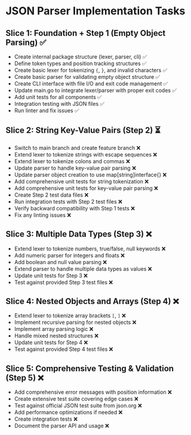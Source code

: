 # JSON Parser Implementation Tasks

## Slice 1: Foundation + Step 1 (Empty Object Parsing) ✅
- Create internal package structure (lexer, parser, cli) ✅
- Define token types and position tracking structures ✅
- Create basic lexer for tokenizing `{`, `}`, and invalid characters ✅
- Create basic parser for validating empty object structure ✅  
- Create CLI interface with file I/O and exit code management ✅
- Update main.go to integrate lexer/parser with proper exit codes ✅
- Add unit tests for all components ✅
- Integration testing with JSON files ✅
- Run linter and fix issues ✅

## Slice 2: String Key-Value Pairs (Step 2) ⏳  
- Switch to main branch and create feature branch ❌
- Extend lexer to tokenize strings with escape sequences ❌
- Extend lexer to tokenize colons and commas ❌ 
- Update parser to handle key-value pair parsing ❌
- Update parser object creation to use map[string]interface{} ❌
- Add comprehensive unit tests for string tokenization ❌
- Add comprehensive unit tests for key-value pair parsing ❌
- Create Step 2 test data files ❌
- Run integration tests with Step 2 test files ❌
- Verify backward compatibility with Step 1 tests ❌
- Fix any linting issues ❌

## Slice 3: Multiple Data Types (Step 3) ❌
- Extend lexer to tokenize numbers, true/false, null keywords ❌
- Add numeric parser for integers and floats ❌
- Add boolean and null value parsing ❌
- Extend parser to handle multiple data types as values ❌
- Update unit tests for Step 3 ❌
- Test against provided Step 3 test files ❌

## Slice 4: Nested Objects and Arrays (Step 4) ❌
- Extend lexer to tokenize array brackets `[`, `]` ❌
- Implement recursive parsing for nested objects ❌
- Implement array parsing logic ❌
- Handle mixed nested structures ❌
- Update unit tests for Step 4 ❌
- Test against provided Step 4 test files ❌

## Slice 5: Comprehensive Testing & Validation (Step 5) ❌
- Add comprehensive error messages with position information ❌
- Create extensive test suite covering edge cases ❌
- Test against official JSON test suite from json.org ❌
- Add performance optimizations if needed ❌
- Create integration tests ❌
- Document the parser API and usage ❌
